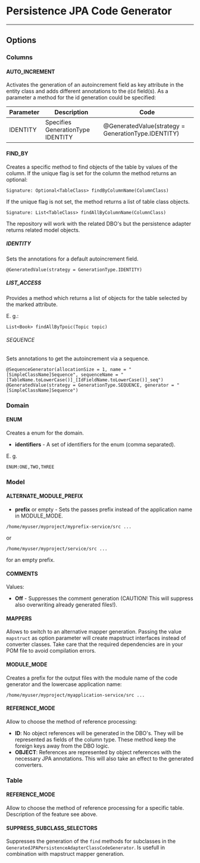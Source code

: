 # Persistence JPA Code Generator
---

## Options

### Columns

#### AUTO_INCREMENT

Activates the generation of an autoincrement field as key attribute in the entity class and adds different annotations
to the ``@Id`` field(s). As a parameter a method for the id generation could be specified:

|Parameter|Description|Code|
|---------|-----------|----|
|IDENTITY |Specifies GenerationType IDENTITY|@GeneratedValue(strategy = GenerationType.IDENTITY)|

#### FIND_BY

Creates a specific method to find objects of the table by values of the column. If the unique flag is set for the column
the method returns an optional:

```
Signature: Optional<TableClass> findByColumnName(ColumnClass)
```

If the unique flag is not set, the method returns a list of table class objects.

```
Signature: List<TableClass> findAllByColumnName(ColumnClass)
```

The repository will work with the related DBO's but the persistence adapter returns related model objects.

##### IDENTITY

Sets the annotations for a default autoincrement field.

```
@GeneratedValue(strategy = GenerationType.IDENTITY)
```

##### LIST_ACCESS

Provides a method which returns a list of objects for the table selected by the marked attribute.

E. g.: 
```
List<Book> findAllByTpoic(Topic topic)
```

###### SEQUENCE

Sets annotations to get the autoincrement via a sequence.

```
@SequenceGenerator(allocationSize = 1, name = "[SimpleClassName]Sequence", sequenceName = "[TableName.toLowerCase()]_[IdFieldName.toLowerCase()]_seq")
@GeneratedValue(strategy = GenerationType.SEQUENCE, generator = "[SimpleClassName]Sequence")
```


### Domain

#### ENUM

Creates a enum for the domain.

* **identifiers** - A set of identifiers for the enum (comma separated).

E. g.

```
ENUM:ONE,TWO,THREE
```


### Model

#### ALTERNATE_MODULE_PREFIX

* **prefix** or empty - Sets the passes prefix instead of the application name in MODULE_MODE.

```
/home/myuser/myproject/myprefix-service/src ...
```
or
```
/home/myuser/myproject/service/src ...
```
for an empty prefix.

#### COMMENTS

Values: 
* **Off** - Suppresses the comment generation (CAUTION! This will suppress also overwriting already generated files!).


#### MAPPERS

Allows to switch to an alternative mapper generation. Passing the value ``mapstruct`` as option parameter will create
mapstruct interfaces instead of converter classes. Take care that the required dependencies are in your POM file to
avoid compilation errors.


#### MODULE_MODE

Creates a prefix for the output files with the module name of the code generator and the lowercase application name:

```
/home/myuser/myproject/myapplication-service/src ...
```

#### REFERENCE_MODE

Allow to choose the method of reference processing:

* **ID**: No object references will be generated in the DBO's. They will be represented as fields of the column type.
These method keep the foreign keys away from the DBO logic.
* **OBJECT**: References are represented by object references with the necessary JPA annotations. This will also take an
effect to the generated converters.


### Table

#### REFERENCE_MODE

Allow to choose the method of reference processing for a specific table. Description of the feature see above.


#### SUPPRESS_SUBCLASS_SELECTORS

Suppresses the generation of the ``find`` methods for subclasses in the ``GeneratedJPAPersistenceAdapterClassCodeGenerator``.
Is usefull in combination with mapstruct mapper generation.
